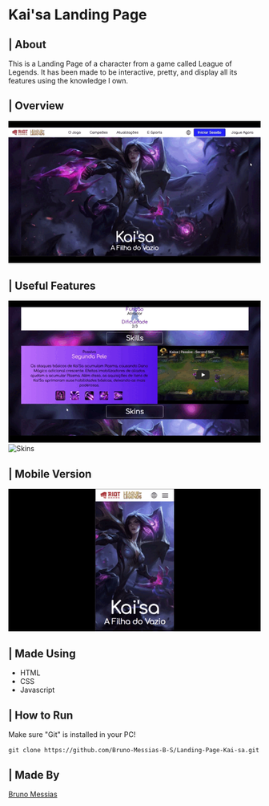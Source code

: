# Kai'sa Landing Page

## | About
<p>This is a Landing Page of a character from a game called League of Legends. It has been made to be interactive, pretty, and display all its features using the knowledge I own.</p>

## | Overview
<img alt="Overview" src="./github/Kaisa-gif.gif" />

## | Useful Features
<img alt="Skills" src="./github/Skills.gif" />

<img alt="Skins" src="./github/Skins.gif" />

## | Mobile Version
<img alt="Mobile-Version" src="./github/Kaisa-mobile.gif" />

## | Made Using
<ul>
    <li>HTML</li>
    <li>CSS</li>
    <li>Javascript</li>
</ul>

## | How to Run

Make sure "Git" is installed in your PC!

    git clone https://github.com/Bruno-Messias-B-S/Landing-Page-Kai-sa.git

## | Made By
[Bruno Messias](https://www.linkedin.com/in/bruno-messias-bs/)
